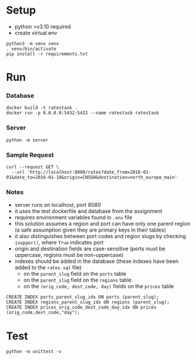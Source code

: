 # Setup
* python >v3.10 required
* create virtual env
```commandline
python3 -m venv venv
. venv/bin/activate
pip install -r requirements.txt
```

# Run
### Database
```commandline
docker build -t ratestask .
docker run -p 0.0.0.0:5432:5432 --name ratestask ratestask
```

### Server
```commandline
python -m server
```



### Sample Request
```commandline
curl --request GET \
  --url 'http://localhost:8080/rates?date_from=2016-01-01&date_to=2016-01-10&origin=CNSGH&destination=north_europe_main'
```

### Notes
* server runs on localhost, port 8080
* it uses the test dockerfile and database from the assignment
* requires environment variables found in `.env` file
* this solution assumes a region and port can have only one parent region
  (a safe assumption given they are primary keys in their tables)
* it also distinguishes between port codes and region slugs by checking `isupper()`, where `True` indicates port
* origin and destination fields are case-sensitive (ports must be uppercase, regions must be non-uppercase)
* indexes should be added in the database (these indexes have been added to the `rates.sql` file)
  * on the `parent_slug` field on the `ports` table
  * on the `parent_slug` field on the `regions` table
  * on the `(orig_code, dest_code, day)` fields on the `prices` table
```
CREATE INDEX ports_parent_slug_idx ON ports (parent_slug);
CREATE INDEX regions_parent_slug_idx ON regions (parent_slug);
CREATE INDEX prices_orig_code_dest_code_day_idx ON prices (orig_code,dest_code,"day");
```

# Test
```commandline
python -m unittest -v
```